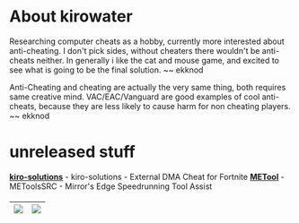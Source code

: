 # About kirowater

Researching computer cheats as a hobby, currently more interested about anti-cheating.
I don't pick sides, without cheaters there wouldn't be anti-cheats neither.
In generally i like the cat and mouse game, and excited to see what is going to be the final solution. ~~ ekknod

Anti-Cheating and cheating are actually the very same thing, both requires same creative mind.
VAC/EAC/Vanguard are good examples of cool anti-cheats, because they are less likely to cause harm for non cheating players. ~~ ekknod

# unreleased stuff
**[kiro-solutions](https://github.com/kirowater/kirosolutions)** - kiro-solutions - External DMA Cheat for Fortnite
**[METool](https://github.com/kirowater/METoolsSRC)** - METoolsSRC - Mirror's Edge Speedrunning Tool Assist


####
| <img align="center" src="https://github-readme-stats.vercel.app/api?username=kirowater&show_icons=true&theme=github_dark&custom_title=Stats"/> | <img align="center" src="https://github-readme-stats.vercel.app/api/top-langs/?username=kirowater&show_icons=true&layout=compact&theme=github_dark"/> |
| ------------- | ------------- |
